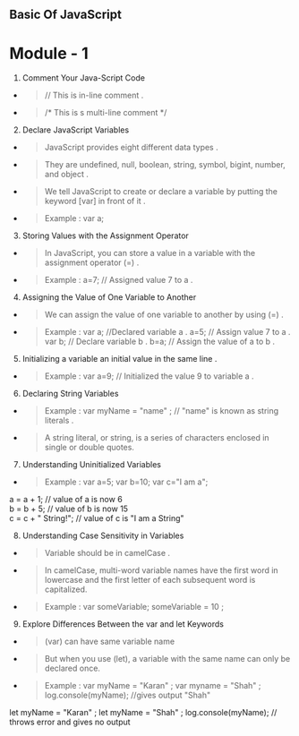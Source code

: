 ## Basic Of JavaScript

# Module - 1

1. Comment Your Java-Script Code
- > // This is in-line comment .
- > /* This is s multi-line comment */

2. Declare JavaScript Variables 
- > JavaScript provides eight different data types .
- > They are undefined, null, boolean, string, symbol, bigint, number, and object .
- > We tell JavaScript to create or declare a variable by putting the keyword [var] in front of it .
- > Example : var a;

3. Storing Values with the Assignment Operator
- > In JavaScript, you can store a value in a variable with the assignment operator (=) .
- > Example : a=7;   // Assigned value 7 to a .

4. Assigning the Value of One Variable to Another
- > We can assign the value of one variable to another by using (=) .
- > Example : 
var a; //Declared variable a .
a=5;   // Assign value 7 to a .
var b; // Declare variable b .
b=a;   // Assign the value of a to b .

5. Initializing a variable an initial value in the same line .
- > Example : var a=9; // Initialized the value 9 to variable a .

6. Declaring String Variables
- > Example : var myName = "name" ; // "name" is known as string literals .
- > A string literal, or string, is a series of characters enclosed in single or double quotes.

7. Understanding Uninitialized Variables
- > Example : 
var a=5;
var b=10;
var c="I am a";

a = a + 1;          // value of a is now 6  
b = b + 5;          // value of b is now 15  
c = c + " String!"; // value of c is "I am a String"

8. Understanding Case Sensitivity in Variables
- > Variable should be in camelCase .
- >  In camelCase, multi-word variable names have the first word in lowercase and the first letter of each subsequent word is capitalized.
- > Example : 
var someVariable;
someVariable = 10 ;

9. Explore Differences Between the var and let Keywords
- > (var) can have same variable name 
- >But when you use (let), a variable with the same name can only be declared once.
- > Example : 
var myName = "Karan" ;
var myname = "Shah" ;
log.console(myName);  //gives output "Shah"

let myName = "Karan" ;
let myName = "Shah" ;
log.console(myName);  // throws error and gives no output 